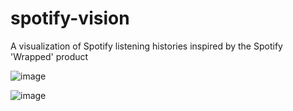 # spotify-vision
A visualization of Spotify listening histories inspired by the Spotify 'Wrapped' product

![image](https://user-images.githubusercontent.com/29181516/146697455-b1826337-690e-40d7-897a-d724b3464186.png)

![image](https://user-images.githubusercontent.com/29181516/146697622-e1522c67-c6c2-4615-98eb-171365e20f2f.png)
